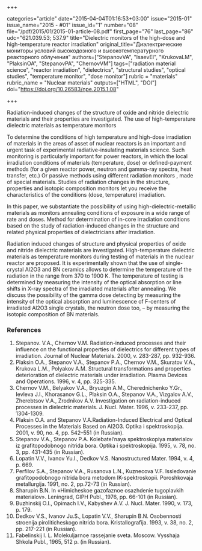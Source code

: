 +++

categories="article"
date="2015-04-04T01:16:53+03:00"
issue="2015-01"
issue_name="2015 - #01"
issue_id="1"
number="08"
file="/pdf/2015/01/2015-01-article-08.pdf"
first_page="76"
last_page="86"
udc="621.039.53; 537.9"
title="Dielectric monitors of the high-dose and high-temperature reactor irradiation"
original_title="Диэлектрические мониторы условий высокодозного и высокотемпературного реакторного облучения"
authors=["StepanovVA", "IsaevEI", "KrukovaLM", "PlaksinOA", "StepanovPA", "ChernovVM"]
tags=["radiation material science", "reactor irradiation", "dielectrics", "structural studies", "optical studies", "temperature monitor", "dose monitor"]
rubric = "materials"
rubric_name = "Nuclear materials"
outputs=["HTML", "DOI"]
doi="https://doi.org/10.26583/npe.2015.1.08"

+++

Radiation-induced changes of the structure of oxide and nitride dielectric materials and their properties are investigated. The use of high-temperature dielectric materials as temperature monitors

To determine the conditions of high temperature and high-dose irradiation of materials in the areas of asset of nuclear reactors is an important and urgent task of experimental radiative-insulating materials science. Such monitoring is particularly important for power reactors, in which the local irradiation conditions of materials (temperature, dose) or defined-payment methods (for a given reactor power, neutron and gamma-ray spectra, heat transfer, etc.) Or passive methods using different radiation monitors , made of special materials. Studies of radiation changes in the structure, properties and isotopic composition monitors let you receive the characteristics of the conditions (dose, temperature) irradiation.

In this paper, we substantiate the possibility of using high-dielectric-metallic materials as monitors annealing conditions of exposure in a wide range of rate and doses. Method for determination of in-core irradiation conditions based on the study of radiation-induced changes in the structure and related physical properties of dielectricians after irradiation.

Radiation induced changes of structure and physical properties of oxide and nitride dielectric materials are investigated. High-temperature dielectric materials as temperature monitors during testing of materials in the nuclear reactor are proposed. It is experimentally shown that the use of single-crystal Al2O3 and BN ceramics allows to determine the temperature of the radiation in the range from 370 to 1900 K. The temperature of testing is determined by measuring the intensity of the optical absorption or line shifts in X-ray spectra of the irradiated materials after annealing. We discuss the possibility of the gamma dose detecting by measuring the intensity of the optical absorption and luminescence of F-centers of irradiated Al2O3 single crystals, the neutron dose too, – by measuring the isotopic composition of BN materials.

### References

1. Stepanov. V.A., Chernov V.M. Radiation-induced processes and their influence on the functional properties of dielectrics for different types of irradiation. Journal of Nuclear Materials. 2000, v. 283-287, pp. 932-936.
2. Plaksin O.A., Stepanov V.A., Stepanov P.A., Chernov V.M., Skuratov V.A., Krukova L.M., Polyakov A.M. Structural transformations and properties deterioration of dielectric materials under irradiation. Plasma Devices and Operations. 1996, v. 4, pp. 325-335.
3. Chernov V.M., Belyakov V.A., Bryuzgin A.M., Cherednichenko Y.Gr., Ievleva J.I., Khorasanov G.L., Plaksin O.A., Stepanov V.A., Vizgalov A.V., Zherebtsov V.A., Zrodnikov A.V. Investigation on radiation-induced processes in dielectric materials. J. Nucl. Mater. 1996, v. 233-237, pp. 1304-1309.
4. Plaksin O.A. and Stepanov V.A.Radiation-Induced Electrical and Optical Processes in the Materials Based on Al2O3. Optika i spektroskopija. 2001, v. 90, no. 4, pp. 542–551 (in Russian).
5. Stepanov V.A., Stepanov P.A. Kolebatel’naya spektroskopiya materialov iz grafitopodobnogo nitrida bora. Optika i spektroskopija. 1995, v. 78, no. 3, pp. 431-435 (in Russian).
6. Lopatin V.V., Ivanov Yu.I., Dedkov V.S. Nanostructured Mater. 1994, v. 4, p. 669.
7. Perfilov S.A., Stepanov V.A., Rusanova L.N., Kuznecova V.F. Issledovanie grafitopodobnogo nitrida bora metodom IK-spektroskopii. Poroshkovaja metallurgija. 1991, no. 2, pp.72-73 (in Russian).
8. Sharupin B.N. In «Himicheskoe gazofaznoe osazhdenie tugoplavkih materialov». Leningrad, GIPH Publ., 1976, pp. 66-101 (in Russian).
9. Buzhinskij O.I., Opimach I.V., Kabyshev A.V. J. Nucl. Mater. 1990, v. 173, p. 179.
10. Dedkov V.S., Ivanov Ju.S., Lopatin V.V., Sharupin B.N. Osobennosti stroenija piroliticheskogo nitrida bora. Kristallografija. 1993, v. 38, no. 2, pp. 217-221 (in Russian).
11. Fabelinskij I. L. Molekuljarnoe rassejanie sveta. Moscow. Vysshaja Shkola Publ., 1965, 512 p. (in Russian).